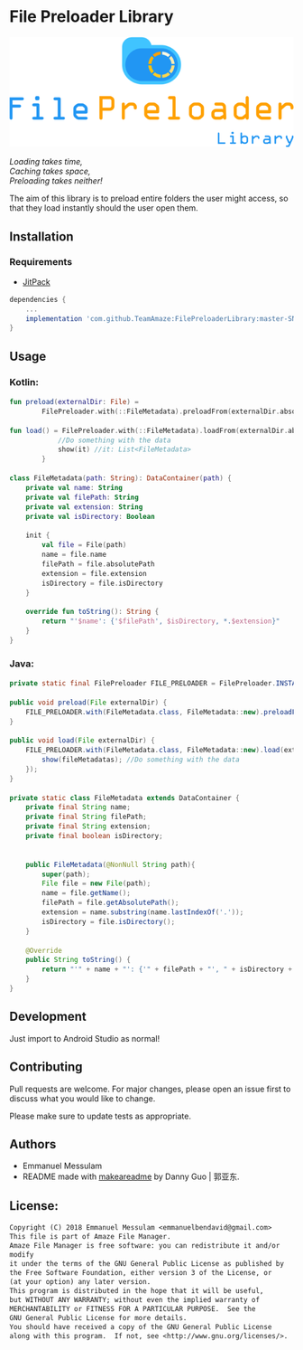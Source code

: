# File Preloader Library

<p align="center">
    <img src="static/logo.png" data-canonical-src="static/logo.png"/>
</p>

*Loading takes time,  
Caching takes space,  
Preloading takes neither!*

The aim of this library is to preload entire folders the user might access, so that they load instantly should the user open them.

## Installation

### Requirements
* [JitPack](https://jitpack.io/)

```gradle
dependencies {
    ...
    implementation 'com.github.TeamAmaze:FilePreloaderLibrary:master-SNAPSHOT' //Folder preloading
}
```

## Usage

### Kotlin:
```kotlin
fun preload(externalDir: File) =
        FilePreloader.with(::FileMetadata).preloadFrom(externalDir.absolutePath)

fun load() = FilePreloader.with(::FileMetadata).loadFrom(externalDir.absolutePath) {
            //Do something with the data
            show(it) //it: List<FileMetadata>
        }

class FileMetadata(path: String): DataContainer(path) {
    private val name: String
    private val filePath: String
    private val extension: String
    private val isDirectory: Boolean

    init {
        val file = File(path)
        name = file.name
        filePath = file.absolutePath
        extension = file.extension
        isDirectory = file.isDirectory
    }

    override fun toString(): String {
        return "'$name': {'$filePath', $isDirectory, *.$extension}"
    }
}
```

### Java:
```java
private static final FilePreloader FILE_PRELOADER = FilePreloader.INSTANCE;

public void preload(File externalDir) {
    FILE_PRELOADER.with(FileMetadata.class, FileMetadata::new).preloadFrom(externalDir.getAbsolutePath());
}

public void load(File externalDir) {
    FILE_PRELOADER.with(FileMetadata.class, FileMetadata::new).load(externalDir.getAbsolutePath(), (fileMetadatas) -> {
        show(fileMetadatas); //Do something with the data
    });
}

private static class FileMetadata extends DataContainer {
    private final String name;
    private final String filePath;
    private final String extension;
    private final boolean isDirectory;


    public FileMetadata(@NonNull String path){
        super(path);
        File file = new File(path);
        name = file.getName();
        filePath = file.getAbsolutePath();
        extension = name.substring(name.lastIndexOf('.'));
        isDirectory = file.isDirectory();
    }

    @Override
    public String toString() {
        return "'" + name + "': {'" + filePath + "', " + isDirectory + ", *." + extension + "}";
    }
}
```

## Development

Just import to Android Studio as normal!

## Contributing
Pull requests are welcome. For major changes, please open an issue first to discuss what you would like to change.

Please make sure to update tests as appropriate.

Authors
---
- Emmanuel Messulam
- README made with [makeareadme](https://www.makeareadme.com/) by Danny Guo | 郭亚东.

License:
---
    Copyright (C) 2018 Emmanuel Messulam <emmanuelbendavid@gmail.com>
    This file is part of Amaze File Manager.
    Amaze File Manager is free software: you can redistribute it and/or modify
    it under the terms of the GNU General Public License as published by
    the Free Software Foundation, either version 3 of the License, or
    (at your option) any later version.
    This program is distributed in the hope that it will be useful,
    but WITHOUT ANY WARRANTY; without even the implied warranty of
    MERCHANTABILITY or FITNESS FOR A PARTICULAR PURPOSE.  See the
    GNU General Public License for more details.
    You should have received a copy of the GNU General Public License
    along with this program.  If not, see <http://www.gnu.org/licenses/>.
